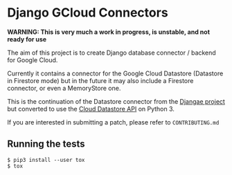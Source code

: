 # Django GCloud Connectors

**WARNING: This is very much a work in progress, is unstable, and not ready for use**

The aim of this project is to create Django database connector / backend for Google Cloud.

Currently it contains a connector for the Google Cloud Datastore (Datastore in Firestore mode) 
but in the future it may also include a Firestore connector, or even a MemoryStore one.

This is the continuation of the Datastore connector from the [Djangae project](https://github.com/potatolondon/djangae)
but converted to use the [Cloud Datastore API](https://googleapis.github.io/google-cloud-python/latest/datastore/) on Python 3.

If you are interested in submitting a patch, please refer to `CONTRIBUTING.md`


## Running the tests

```
$ pip3 install --user tox
$ tox
```
